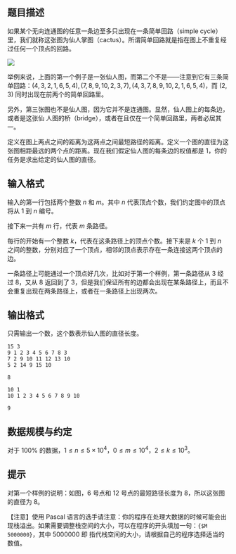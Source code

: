 ## 题目描述

如果某个无向连通图的任意一条边至多只出现在一条简单回路（simple cycle）里，我们就称这张图为仙人掌图（cactus）。所谓简单回路就是指在图上不重复经过任何一个顶点的回路。

![](file://pic3.jpg)

举例来说，上面的第一个例子是一张仙人图，而第二个不是——注意到它有三条简单回路：$(4, 3, 2, 1, 6, 5, 4), (7, 8, 9, 10, 2, 3, 7), (4, 3, 7, 8, 9, 10, 2, 1, 6, 5, 4)$，而 $(2, 3)$ 同时出现在前两个的简单回路里。

另外，第三张图也不是仙人图，因为它并不是连通图。显然，仙人图上的每条边，或者是这张仙
人图的桥（bridge），或者在且仅在一个简单回路里，两者必居其一。

定义在图上两点之间的距离为这两点之间最短路径的距离。定义一个图的直径为这张图相距最远的两个点的距离。现在我们假定仙人图的每条边的权值都是 $1$，你的任务是求出给定的仙人图的直径。

## 输入格式

输入的第一行包括两个整数 $n$ 和 $m$。其中 $n$ 代表顶点个数，我们约定图中的顶点将从 $1$ 到 $n$ 编号。

接下来一共有 $m$ 行，代表 $m$ 条路径。

每行的开始有一个整数 $k$，代表在这条路径上的顶点个数。接下来是 $k$ 个 $1$ 到 $n$ 之间的整数，分别对应了一个顶点，相邻的顶点表示存在一条连接这两个顶点的边。

一条路径上可能通过一个顶点好几次，比如对于第一个样例，第一条路径从 $3$ 经过 $8$，又从 $8$ 返回到了 $3$，但是我们保证所有的边都会出现在某条路径上，而且不会重复出现在两条路径上，或者在一条路径上出现两次。

## 输出格式

只需输出一个数，这个数表示仙人图的直径长度。

```input1
15 3
9 1 2 3 4 5 6 7 8 3
7 2 9 10 11 12 13 10
5 2 14 9 15 10
```

```output1
8
```

```input2
10 1
10 1 2 3 4 5 6 7 8 9 10
```

```output2
9
```

## 数据规模与约定

对于 $100\%$ 的数据，$1 \le n \le 5 \times 10^4$，$0 \le m \le 10^4$，$2 \le k \le 10^3$。

## 提示

对第一个样例的说明：如图，$6$ 号点和 $12$ 号点的最短路径长度为 $8$，所以这张图的直径为 $8$。

【注意】使用 Pascal 语言的选手请注意：你的程序在处理大数据的时候可能会出现栈溢出。如果需要调整栈空间的大小，可以在程序的开头填加一句：`{$M 5000000}`，其中 $5000000$ 即
指代栈空间的大小，请根据自己的程序选择适当的数值。